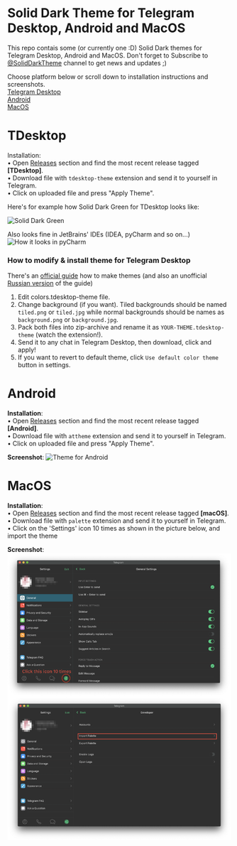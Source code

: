 # Solid Dark Theme for Telegram Desktop, Android and MacOS

This repo contais some (or currently one :D) Solid Dark themes for Telegram Desktop, Android and MacOS. Don't forget to Subscribe to [@SolidDarkTheme](https://telegram.me/SolidDarkTheme) channel to get news and updates ;)  

Choose platform below or scroll down to installation instructions and screenshots.  
[Telegram Desktop](#tdesktop)  
[Android](#android)  
[MacOS](#macos)  

# TDesktop

Installation:  
• Open [Releases](https://github.com/MasterGroosha/telegram-soliddark-theme/releases) section and find the most recent release tagged **[TDesktop]**.  
• Download file with `tdesktop-theme` extension and send it to yourself in Telegram.  
• Click on uploaded file and press "Apply Theme".

Here's for example how Solid Dark Green for TDesktop looks like:

![Solid Dark Green](http://telegra.ph/file/599b5035057cfe72050f1.png)

Also looks fine in JetBrains' IDEs (IDEA, pyCharm and so on...)
![How it looks in pyCharm](https://pp.vk.me/c637720/v637720512/2c4c1/sxbeyUq-uu4.jpg)

### How to modify & install theme for Telegram Desktop

There's an [official guide](http://telegra.ph/Create-Telegram-Theme-01-12) how to make themes (and also an unofficial [Russian version](http://telegra.ph/Telegram-Desktop-Rukovodstvo-po-temam-01-12) of the guide)

1) Edit colors.tdesktop-theme file.  
2) Change background (if you want). Tiled backgrounds should be named `tiled.png` or `tiled.jpg` while normal backgrounds should be names as `background.png` or `background.jpg`.  
3) Pack both files into zip-archive and rename it as `YOUR-THEME.tdesktop-theme` (watch the extension!).  
4) Send it to any chat in Telegram Desktop, then download, click and apply!  
5) If you want to revert to default theme, click `Use default color theme` button in settings.  

# Android

**Installation**:  
• Open [Releases](https://github.com/MasterGroosha/telegram-soliddark-theme/releases) section and find the most recent release tagged **[Android]**.  
• Download file with `attheme` extension and send it to yourself in Telegram.  
• Click on uploaded file and press "Apply Theme".

**Screenshot**:
![Theme for Android](https://pp.userapi.com/c824202/v824202696/5e524/STCV48Hy5sQ.jpg)

# MacOS

**Installation**:  
• Open [Releases](https://github.com/MasterGroosha/telegram-soliddark-theme/releases) section and find the most recent release tagged **[macOS]**.  
• Download file with `palette` extension and send it to yourself in Telegram.  
• Click on the 'Settings' icon 10 times as shown in the picture below, and import the theme

**Screenshot**:  
![Theme for macOS](docs/macos_instructions.png)
